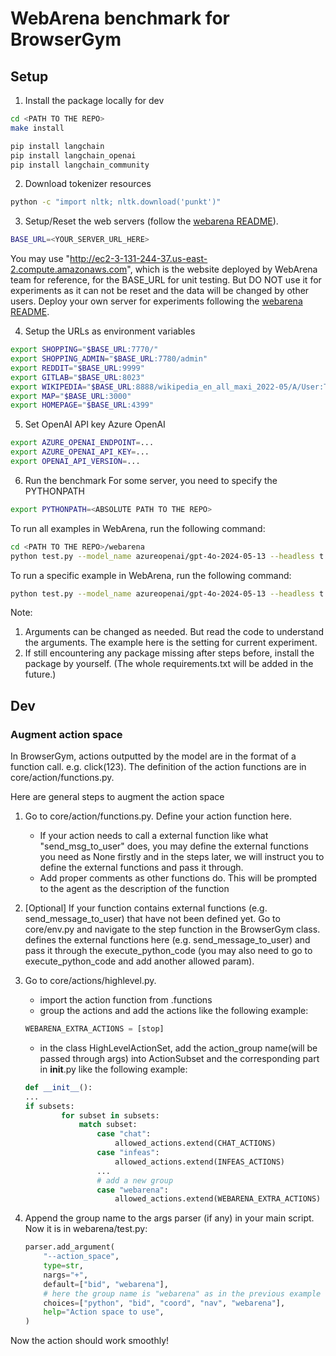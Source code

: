 # WebArena benchmark for BrowserGym

## Setup

1. Install the package locally for dev
```sh
cd <PATH TO THE REPO>
make install

pip install langchain
pip install langchain_openai
pip install langchain_community
```

2. Download tokenizer resources
```sh
python -c "import nltk; nltk.download('punkt')"
```

3. Setup/Reset the web servers (follow the [webarena README](https://github.com/web-arena-x/webarena/blob/main/environment_docker/README.md)).
```sh
BASE_URL=<YOUR_SERVER_URL_HERE>
```
You may use "http://ec2-3-131-244-37.us-east-2.compute.amazonaws.com", which is the website deployed by WebArena team for reference, for the BASE_URL for unit testing. But DO NOT use it for experiments as it can not be reset and the data will be changed by other users. Deploy your own server for experiments following the [webarena README](https://github.com/web-arena-x/webarena/blob/main/environment_docker/README.md).

4. Setup the URLs as environment variables
```sh
export SHOPPING="$BASE_URL:7770/"
export SHOPPING_ADMIN="$BASE_URL:7780/admin"
export REDDIT="$BASE_URL:9999"
export GITLAB="$BASE_URL:8023"
export WIKIPEDIA="$BASE_URL:8888/wikipedia_en_all_maxi_2022-05/A/User:The_other_Kiwix_guy/Landing"
export MAP="$BASE_URL:3000"
export HOMEPAGE="$BASE_URL:4399"
```

5. Set OpenAI API key
Azure OpenAI 
```sh
export AZURE_OPENAI_ENDPOINT=...
export AZURE_OPENAI_API_KEY=...
export OPENAI_API_VERSION=...
```

6. Run the benchmark
For some server, you need to specify the PYTHONPATH
```sh
export PYTHONPATH=<ABSOLUTE PATH TO THE REPO>
```
To run all examples in WebArena, run the following command:
```sh
cd <PATH TO THE REPO>/webarena
python test.py --model_name azureopenai/gpt-4o-2024-05-13 --headless t --use_html f --action_space bid nav stop --task_name webarena_all
```

To run a specific example in WebArena, run the following command:
```sh
python test.py --model_name azureopenai/gpt-4o-2024-05-13 --headless t --use_html f --action_space bid nav stop --task_name webarena.$TASK_ID
```

Note: 
1. Arguments can be changed as needed. But read the code to understand the arguments. The example here is the setting for current experiment.
2. If still encountering any package missing after steps before, install the package by yourself. (The whole requirements.txt will be added in the future.)

## Dev

### Augment action space
In BrowserGym, actions outputted by the model are in the format of a function call. e.g. click(123). The definition of the action functions are in core/action/functions.py.

Here are general steps to augment the action space

1. Go to core/action/functions.py. Define your action function here. 
    - If your action needs to call a external function like what "send_msg_to_user" does, you may define the external functions you need as None firstly and in the steps later, we will instruct you to define the external functions and pass it through.
    - Add proper comments as other functions do. This will be prompted to the agent as the description of the function

2. [Optional] If your function contains external functions (e.g. send_message_to_user) that have not been defined yet. Go to core/env.py and navigate to the step function in the BrowserGym class. defines the external functions here (e.g. send_message_to_user) and pass it through the execute_python_code (you may also need to go to execute_python_code and add another allowed param).

3. Go to core/actions/highlevel.py.
    - import the action function from .functions
    - group the actions and add the actions like the following example:
    ```python
    WEBARENA_EXTRA_ACTIONS = [stop]
    ```
    - in the class HighLevelActionSet, add the action_group name(will be passed through args) into ActionSubset and the corresponding part in __init__.py like the following example:
    ```python
    def __init__():
    ...
    if subsets:
            for subset in subsets:
                match subset:
                    case "chat":
                        allowed_actions.extend(CHAT_ACTIONS)
                    case "infeas":
                        allowed_actions.extend(INFEAS_ACTIONS)
                    ...
                    # add a new group
                    case "webarena":
                        allowed_actions.extend(WEBARENA_EXTRA_ACTIONS)
    ```
4. Append the group name to the args parser (if any) in your main script. Now it is in webarena/test.py:
    ```python
    parser.add_argument(
        "--action_space",
        type=str,
        nargs="+",
        default=["bid", "webarena"],
        # here the group name is "webarena" as in the previous example
        choices=["python", "bid", "coord", "nav", "webarena"],
        help="Action space to use",
    )
    ```
Now the action should work smoothly!
